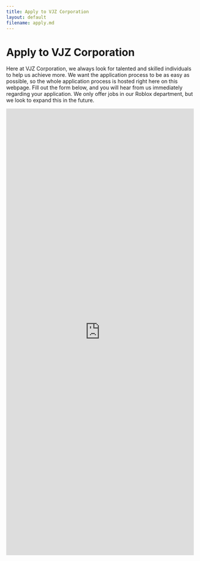 ```yaml
---
title: Apply to VJZ Corporation
layout: default
filename: apply.md
--- 
```


# Apply to VJZ Corporation

Here at VJZ Corporation, we always look for talented and skilled individuals to help us achieve more. We want the application process to be as easy as possible, so the whole application process is hosted right here on this webpage. Fill out the form below, and you will hear from us immediately regarding your application. We only offer jobs in our Roblox department, but we look to expand this in the future.

<iframe src="https://docs.google.com/forms/d/e/1FAIpQLSdrbgCh185EY48khruxAPh_ZdNbKyVE7nU84Pf2TWeB6ka2wQ/viewform?embedded=true" width="100%" height="1200" frameborder="0" marginheight="0" marginwidth="0">Loading…</iframe>
